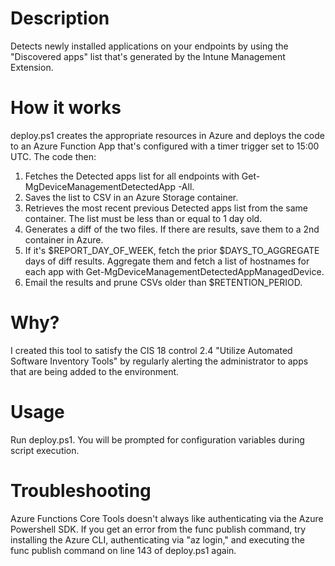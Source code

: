 # Description

Detects newly installed applications on your endpoints by using the "Discovered apps" list that's generated by the Intune Management Extension. 

# How it works

deploy.ps1 creates the appropriate resources in Azure and deploys the code to an Azure Function App that's configured with a timer trigger set to 15:00 UTC. The code then:

1. Fetches the Detected apps list for all endpoints with Get-MgDeviceManagementDetectedApp -All.
2. Saves the list to CSV in an Azure Storage container.
3. Retrieves the most recent previous Detected apps list from the same container. The list must be less than or equal to 1 day old.
4. Generates a diff of the two files. If there are results, save them to a 2nd container in Azure.
5. If it's $REPORT_DAY_OF_WEEK, fetch the prior $DAYS_TO_AGGREGATE days of diff results. Aggregate them and fetch a list of hostnames for each app with Get-MgDeviceManagementDetectedAppManagedDevice.
6. Email the results and prune CSVs older than $RETENTION_PERIOD.

# Why?

I created this tool to satisfy the CIS 18 control 2.4 "Utilize Automated Software Inventory Tools" by regularly alerting the administrator to apps that are being added to the environment.

# Usage

Run deploy.ps1. You will be prompted for configuration variables during script execution.

# Troubleshooting

Azure Functions Core Tools doesn't always like authenticating via the Azure Powershell SDK. If you get an error from the func publish command, try installing the Azure CLI, authenticating via "az login," and executing the func publish command on line 143 of deploy.ps1 again.

